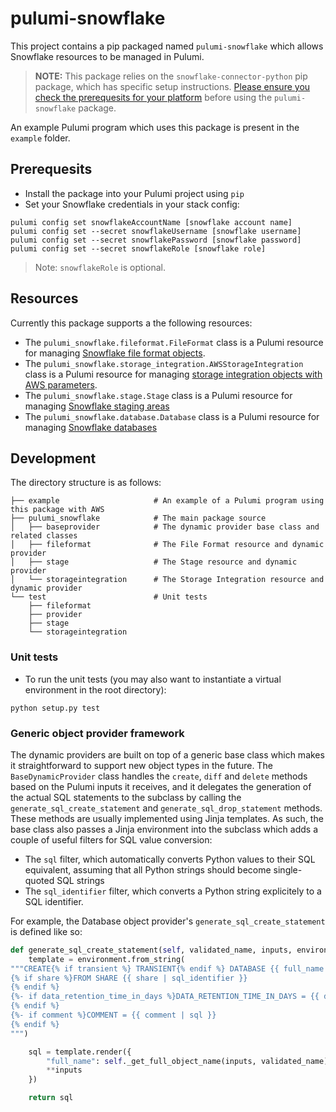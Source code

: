 # pulumi-snowflake

This project contains a pip packaged named `pulumi-snowflake` which allows Snowflake resources to be managed in Pulumi.

> **NOTE:** This package relies on the `snowflake-connector-python` pip package, which has specific setup instructions.  [Please ensure you check the prerequesits for your platform](https://docs.snowflake.net/manuals/user-guide/python-connector-install.html) before using the `pulumi-snowflake` package.

An example Pulumi program which uses this package is present in the `example` folder.

## Prerequesits

* Install the package into your Pulumi project using `pip`
* Set your Snowflake credentials in your stack config:

```
pulumi config set snowflakeAccountName [snowflake account name]
pulumi config set --secret snowflakeUsername [snowflake username]
pulumi config set --secret snowflakePassword [snowflake password]
pulumi config set --secret snowflakeRole [snowflake role]
```

> Note: `snowflakeRole` is optional.

## Resources

Currently this package supports a the following resources:

* The `pulumi_snowflake.fileformat.FileFormat` class is a Pulumi resource for managing [Snowflake file format objects](https://docs.snowflake.net/manuals/sql-reference/sql/create-file-format.html).
* The `pulumi_snowflake.storage_integration.AWSStorageIntegration` class is a Pulumi resource for managing [storage integration objects with AWS parameters](https://docs.snowflake.net/manuals/sql-reference/sql/create-storage-integration.html).
* The `pulumi_snowflake.stage.Stage` class is a Pulumi resource for managing [Snowflake staging areas](https://docs.snowflake.net/manuals/sql-reference/sql/create-stage.html)
* The `pulumi_snowflake.database.Database` class is a Pulumi resource for managing [Snowflake databases](https://docs.snowflake.net/manuals/sql-reference/sql/create-database.html)


## Development

The directory structure is as follows:

```
├── example                     # An example of a Pulumi program using this package with AWS
├── pulumi_snowflake            # The main package source
│   ├── baseprovider            # The dynamic provider base class and related classes
│   ├── fileformat              # The File Format resource and dynamic provider
│   ├── stage                   # The Stage resource and dynamic provider
│   └── storageintegration      # The Storage Integration resource and dynamic provider
└── test                        # Unit tests
    ├── fileformat
    ├── provider
    ├── stage
    └── storageintegration
```

### Unit tests

* To run the unit tests (you may also want to instantiate a virtual environment in the root directory):

```
python setup.py test
```

### Generic object provider framework

The dynamic providers are built on top of a generic base class which makes it straightforward to support new object types in the future.  The `BaseDynamicProvider` class handles the `create`, `diff` and `delete` methods based on the Pulumi inputs it receives, and it delegates the generation of the actual SQL statements to the subclass by calling the `generate_sql_create_statement` and `generate_sql_drop_statement` methods.  These methods are usually implemented using Jinja templates.  As such, the base class also passes a Jinja environment into the subclass which adds a couple of useful filters for SQL value conversion:
* The `sql` filter, which automatically converts Python values to their SQL equivalent, assuming that all Python strings should become single-quoted SQL strings
* The `sql_identifier` filter, which converts a Python string explicitely to a SQL identifier.

For example, the Database object provider's `generate_sql_create_statement` is defined like so:

```python
def generate_sql_create_statement(self, validated_name, inputs, environment):
    template = environment.from_string(
"""CREATE{% if transient %} TRANSIENT{% endif %} DATABASE {{ full_name }}
{% if share %}FROM SHARE {{ share | sql_identifier }}
{% endif %}
{%- if data_retention_time_in_days %}DATA_RETENTION_TIME_IN_DAYS = {{ data_retention_time_in_days | sql }}
{% endif %}
{%- if comment %}COMMENT = {{ comment | sql }}
{% endif %}
""")

    sql = template.render({
        "full_name": self._get_full_object_name(inputs, validated_name),
        **inputs
    })

    return sql
```